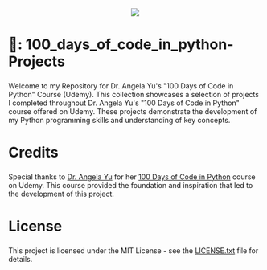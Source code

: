 <div align="center">
  <img widtht="1000" src="https://media.giphy.com/media/coxQHKASG60HrHtvkt/giphy.gif?cid=790b76113t4rcnntbxigoxrhoxtcsprx7p4vw3r3szmhbgbp&ep=v1_gifs_search&rid=giphy.gif&ct=g"  />
</div>

###

<h1 align="left">🔗<a href="https://github.com/Activesamu3l/100_days_of_code_in_python-Projects" style="text-decoration: none;">: 100_days_of_code_in_python-Projects</a></h1>

###

<p align="left">Welcome to my Repository for Dr. Angela Yu's "100 Days of Code in Python" Course (Udemy). This collection showcases a selection of projects I completed throughout Dr. Angela Yu's "100 Days of Code in Python" course offered on Udemy. These projects demonstrate the development of my Python programming skills and understanding of key concepts.</p>

###

<h1 align="left">Credits</h1>

###

<p align="left">Special thanks to <a href="https://x.com/yu_angela">Dr. Angela Yu</a> for her <a href="https://www.udemy.com/course/100-days-of-code/">100 Days of Code in Python</a> course on Udemy. This course provided the foundation and inspiration that led to the development of this project.</p>

###

<h1 align="left">License</h1>

###

<p align="left">This project is licensed under the MIT License - see the <a href="https://github.com/Activesamu3l/100_days_of_code_in_python-Projects/blob/main/LICENSE">LICENSE.txt<a/> file for details.</p>

###
